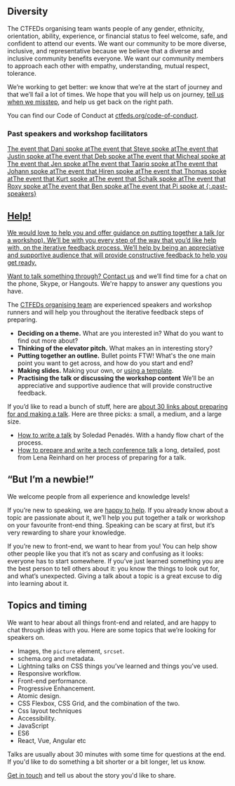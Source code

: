 ## Diversity

The CTFEDs organising team wants people of any gender, ethnicity, orientation, ability, experience, or financial status to feel welcome, safe, and confident to attend our events. We want our community to be more diverse, inclusive, and representative because we believe that a diverse and inclusive community benefits everyone. We want our community members to approach each other with empathy, understanding, mutual respect, tolerance.

We’re working to get better: we know that we’re at the start of journey and that we’ll fail a lot of times. We hope that you will help us on journey, [tell us when we misstep](http://www.meetup.com/ctfeds/members/?op=leaders), and help us get back on the right path.

You can find our Code of Conduct at [ctfeds.org/code-of-conduct](http://ctfeds.org/code-of-conduct/).

### Past speakers and workshop facilitators

<a href="http://www.meetup.com/ctfeds/events/232323205/"><img src="/assets/img/speakers/dani.jpg" alt=""><span class="visuallyhidden">The event that Dani spoke at</span></a><a href="http://www.meetup.com/ctfeds/events/230409560/"><img src="/assets/img/speakers/steve.jpg" alt=""><span class="visuallyhidden">The event that Steve spoke at</span></a><a href="http://www.meetup.com/ctfeds/events/230409560/"><img src="/assets/img/speakers/justin.jpg" alt=""><span class="visuallyhidden">The event that Justin spoke at</span></a><a href="http://www.meetup.com/ctfeds/events/230740644/"><img src="/assets/img/speakers/deb.jpg" alt=""><span class="visuallyhidden">The event that Deb spoke at</span></a><a href="http://www.meetup.com/ctfeds/events/229381599/"><img src="/assets/img/speakers/micheal.jpg" alt=""><span class="visuallyhidden">The event that Micheal spoke at</span></a><a href="http://www.meetup.com/ctfeds/events/228803699/"><img src="/assets/img/speakers/jen.jpg" alt=""><span class="visuallyhidden">The event that Jen spoke at</span></a><a href="http://www.meetup.com/ctfeds/events/229042425/"><img src="/assets/img/speakers/taariq.jpg" alt=""><span class="visuallyhidden">The event that Taariq spoke at</span></a><a href="http://www.meetup.com/ctfeds/events/225531712/"><img src="/assets/img/speakers/johann.jpg" alt=""><span class="visuallyhidden">The event that Johann spoke at</span></a><a href="http://www.meetup.com/ctfeds/events/225531712/"><img src="/assets/img/speakers/hiren.jpg" alt=""><span class="visuallyhidden">The event that Hiren spoke at</span></a><a href="http://www.meetup.com/ctfeds/events/234471249/"><img src="/assets/img/speakers/thomas.jpg" alt=""><span class="visuallyhidden">The event that Thomas spoke at</span></a><a href="http://www.meetup.com/ctfeds/events/235014410/"><img src="/assets/img/speakers/kurt.jpg" alt=""><span class="visuallyhidden">The event that Kurt spoke at</span></a><a href="https://www.meetup.com/ctfeds/events/236894086/"><img src="/assets/img/speakers/schalk.jpg" alt=""><span class="visuallyhidden">The event that Schalk spoke at</span></a><a href="https://www.meetup.com/ctfeds/events/243604333/"><img src="/assets/img/speakers/roxy.jpg" alt=""><span class="visuallyhidden">The event that Roxy spoke at</span></a><a href="https://www.meetup.com/ctfeds/events/248093186/"><img src="/assets/img/speakers/ben.jpg" alt=""><span class="visuallyhidden">The event that Ben spoke at</span></a><a href="https://www.meetup.com/ctfeds/events/245727127/"><img src="/assets/img/speakers/pi.jpg" alt=""><span class="visuallyhidden">The event that Pi spoke at</span>
{:.past-speakers}

## Help!

We would love to help you and offer guidance on putting together a talk (or a workshop). We’ll be with you every step of the way that you’d like help with, on the iterative feedback process. We’ll help by being an appreciative and supportive audience that will provide constructive feedback to help you get ready.

Want to talk something through? [Contact us](http://www.meetup.com/ctfeds/members/?op=leaders) and we’ll find time for a chat on the phone, Skype, or Hangouts. We're happy to answer any questions you have.

The [CTFEDs organising team](http://www.meetup.com/ctfeds/members/?op=leaders) are experienced speakers and workshop runners and will help you throughout the iterative feedback steps of preparing.

* **Deciding on a theme.** What are you interested in? What do you want to find out more about?
* **Thinking of the elevator pitch.** What makes an in interesting story?
* **Putting together an outline.** Bullet points FTW! What's the one main point you want to get across, and how do you start and end?
* **Making slides.** Making your own, or [using a template](http://alicebartlett.co.uk/blog/how-to-do-ok-at-slides).
* **Practising the talk or discussing the workshop content** We’ll be an appreciative and supportive audience that will provide constructive feedback.

If you’d like to read a bunch of stuff, here are [about 30 links about preparing for and making a talk](https://pinboard.in/u:maxbarners/t:ctfeds/t:speaking/t:advice/). Here are three picks: a small, a medium, and a large size.

* [How to write a talk](https://soledadpenades.com/2016/08/17/how-to-write-a-talk/) by Soledad Penadés. With a handy flow chart of the process.
* [How to prepare and write a tech conference talk](http://wunder.schoenaberselten.com/2016/02/16/how-to-prepare-and-write-a-tech-conference-talk/) a long, detailed, post from Lena Reinhard on her process of preparing for a talk.

## “But I’m a newbie!”

We welcome people from all experience and knowledge levels!

If you’re new to speaking, we are [happy to help](#help). If you already know about a topic are passionate about it, we’ll help you put together a talk or workshop on your favourite front-end thing. Speaking can be scary at first, but it’s very rewarding to share your knowledge.

If you’re new to front-end, we want to hear from you! You can help show other people like you that it’s not as scary and confusing as it looks: everyone has to start somewhere. If you’ve just learned something you are the best person to tell others about it: you know the things to look out for, and what’s unexpected. Giving a talk about a topic is a great excuse to dig into learning about it.

## Topics and timing

We want to hear about all things front-end and related, and are happy to chat through ideas with you. Here are some topics that we’re looking for speakers on.

* Images, the `picture` element, `srcset`.
* schema.org and metadata.
* Lightning talks on CSS things you’ve learned and things you’ve used.
* Responsive workflow.
* Front-end performance.
* Progressive Enhancement.
* Atomic design.
* CSS Flexbox, CSS Grid, and the combination of the two.
* Css layout techniques
* Accessibility.
* JavaScript
* ES6
* React, Vue, Angular etc

Talks are usually about 30 minutes with some time for questions at the end. If you'd like to do something a bit shorter or a bit longer, let us know.

[Get in touch](http://www.meetup.com/ctfeds/members/?op=leaders) and tell us about the story you'd like to share.
